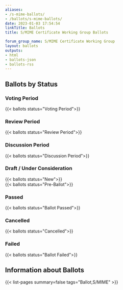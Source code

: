 ```yaml
---
aliases:
- /s-mime-ballots/
- /ballots/s-mime-ballots/
date: 2023-01-03 17:54:54
linkTitle: Ballots
title: S/MIME Certificate Working Group Ballots

forum_group_name: S/MIME Certificate Working Group
layout: ballots
outputs:
- html
- ballots-json
- ballots-rss
---
```


## Ballots by Status

### Voting Period

{{< ballots status="Voting Period">}}

### Review Period

{{< ballots status="Review Period">}}

### Discussion Period

{{< ballots status="Discussion Period">}}

### Draft / Under Consideration

{{< ballots status="New">}}  
{{< ballots status="Pre-Ballot">}}

### Passed

{{< ballots status="Ballot Passed">}}

### Cancelled

{{< ballots status="Cancelled">}}

### Failed

{{< ballots status="Ballot Failed">}}  

## Information about Ballots
{{< list-pages summary=false tags="Ballot,S/MIME" >}}